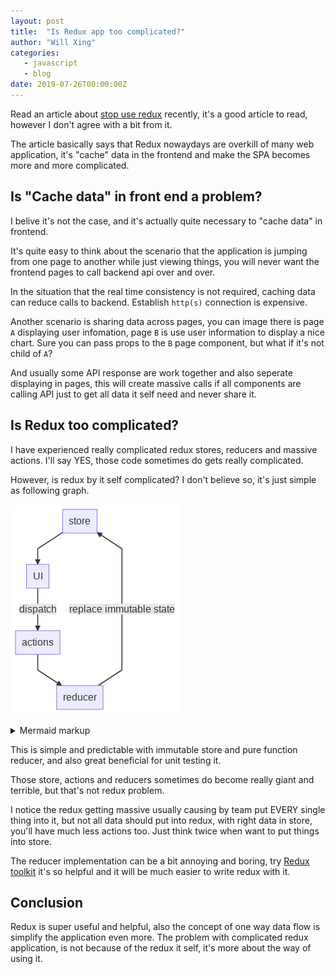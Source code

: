 ```yaml
---
layout: post
title:  "Is Redux app too complicated?"
author: "Will Xing"
categories:
   - javascript
   - blog
date: 2019-07-26T00:00:00Z
---
```


Read an article about [stop use redux](https://dev.to/g_abud/why-i-quit-redux-1knl) recently, it's a good article to read, however I don't agree with a bit from it.

The article basically says that Redux nowaydays are overkill of many web application, it's "cache" data in the frontend and make the SPA becomes more and more complicated.

## Is "Cache data" in front end a problem?

I belive it's not the case, and it's actually quite necessary to "cache data" in frontend.

It's quite easy to think about the scenario that the application is jumping from one page to another while just viewing things, you will never want the frontend pages to call backend api over and over.

In the situation that the real time consistency is not required, caching data can reduce calls to backend. Establish `http(s)` connection is expensive.

Another scenario is sharing data across pages, you can image there is page `A` displaying user infomation, page `B` is use user information to display a nice chart. Sure you can pass props to the `B` page component, but what if it's not child of `A`?

And usually some API response are work together and also seperate displaying in pages, this will create massive calls if all components are calling API just to get all data it self need and never share it.

## Is Redux too complicated?

I have experienced really complicated redux stores, reducers and massive actions. I'll say YES, those code sometimes do gets really complicated.

However, is redux by it self complicated? I don't believe so, it's just simple as following graph.

<!-- generated by mermaid compile action - START -->
![~mermaid diagram 1~](/assets/images/all_collections__posts_javascript_2019-07-26-can-not-stop-use-redux-yet-md-1.png)
<details>
  <summary>Mermaid markup</summary>

```mermaid

graph TD;
  store --> UI
  UI -->|dispatch| actions
  actions --> reducer
  reducer -->|"replace immutable state"| store
```

</details>
<!-- generated by mermaid compile action - END -->

This is simple and predictable with immutable store and pure function reducer, and also great beneficial for unit testing it.

Those store, actions and reducers sometimes do become really giant and terrible, but that's not redux problem.

I notice the redux getting massive usually causing by team put EVERY single thing into it, but not all data should put into redux, with right data in store, you'll have much less actions too. Just think twice when want to put things into store.

The reducer implementation can be a bit annoying and boring, try [Redux toolkit](https://redux.js.org/redux-toolkit/overview) it's so helpful and it will be much easier to write redux with it.

## Conclusion

Redux is super useful and helpful, also the concept of one way data flow is simplify the application even more. The problem with complicated redux application, is not because of the redux it self, it's more about the way of using it.
